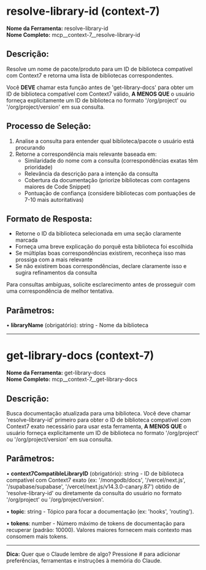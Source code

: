 # resolve-library-id (context-7)

**Nome da Ferramenta:** resolve-library-id  
**Nome Completo:** mcp__context-7__resolve-library-id

## Descrição:
Resolve um nome de pacote/produto para um ID de biblioteca compatível com Context7 e retorna uma lista de bibliotecas correspondentes.

Você **DEVE** chamar esta função antes de 'get-library-docs' para obter um ID de biblioteca compatível com Context7 válido, **A MENOS QUE** o usuário forneça explicitamente um ID de biblioteca no formato '/org/project' ou '/org/project/version' em sua consulta.

## Processo de Seleção:
1. Analise a consulta para entender qual biblioteca/pacote o usuário está procurando
2. Retorne a correspondência mais relevante baseada em:
   - Similaridade do nome com a consulta (correspondências exatas têm prioridade)
   - Relevância da descrição para a intenção da consulta
   - Cobertura da documentação (priorize bibliotecas com contagens maiores de Code Snippet)
   - Pontuação de confiança (considere bibliotecas com pontuações de 7-10 mais autoritativas)

## Formato de Resposta:
- Retorne o ID da biblioteca selecionada em uma seção claramente marcada
- Forneça uma breve explicação do porquê esta biblioteca foi escolhida
- Se múltiplas boas correspondências existirem, reconheça isso mas prossiga com a mais relevante
- Se não existirem boas correspondências, declare claramente isso e sugira refinamentos da consulta

Para consultas ambíguas, solicite esclarecimento antes de prosseguir com uma correspondência de melhor tentativa.

## Parâmetros:
• **libraryName** (obrigatório): string - Nome da biblioteca

---

# get-library-docs (context-7)

**Nome da Ferramenta:** get-library-docs  
**Nome Completo:** mcp__context-7__get-library-docs

## Descrição:
Busca documentação atualizada para uma biblioteca. Você deve chamar 'resolve-library-id' primeiro para obter o ID de biblioteca compatível com Context7 exato necessário para usar esta ferramenta, **A MENOS QUE** o usuário forneça explicitamente um ID de biblioteca no formato '/org/project' ou '/org/project/version' em sua consulta.

## Parâmetros:
• **context7CompatibleLibraryID** (obrigatório): string - ID de biblioteca compatível com Context7 exato (ex: '/mongodb/docs', '/vercel/next.js', '/supabase/supabase', '/vercel/next.js/v14.3.0-canary.87') obtido de 'resolve-library-id' ou diretamente da consulta do usuário no formato '/org/project' ou '/org/project/version'.

• **topic**: string - Tópico para focar a documentação (ex: 'hooks', 'routing').

• **tokens**: number - Número máximo de tokens de documentação para recuperar (padrão: 10000). Valores maiores fornecem mais contexto mas consomem mais tokens.

---

**Dica:** Quer que o Claude lembre de algo? Pressione # para adicionar preferências, ferramentas e instruções à memória do Claude.